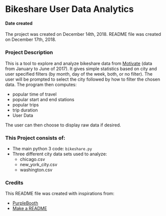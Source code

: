 # __Bikeshare User Data Analytics__

#### Date created
The project was created on December 14th, 2018.
README file was created on December 17th, 2018.

### Project Description
This is a tool to explore and analyze bikeshare data from [Motivate](https://www.motivateco.com) (data from January to June of 2017). It gives simple statistics based on city and user specified filters (by month, day of the week, both, or no filter). The user will be prompted to select the city followed by how to filter the chosen data. The program then computes:
- popular time of travel
- popular start and end stations
- popular trips
- trip duration
- User Data

The user can then choose to display raw data if desired.

### This Project consists of:
- The main python 3 code: `bikeshare.py`
- Three different city data sets used to analyze:
  - chicago.csv
  - new_york_city.csv
  - washington.csv

### Credits
This README file was created with inspirations from:
- [PurpleBooth](https://gist.github.com/PurpleBooth/109311bb0361f32d87a2)
- [Make a README](https://www.makeareadme.com)
